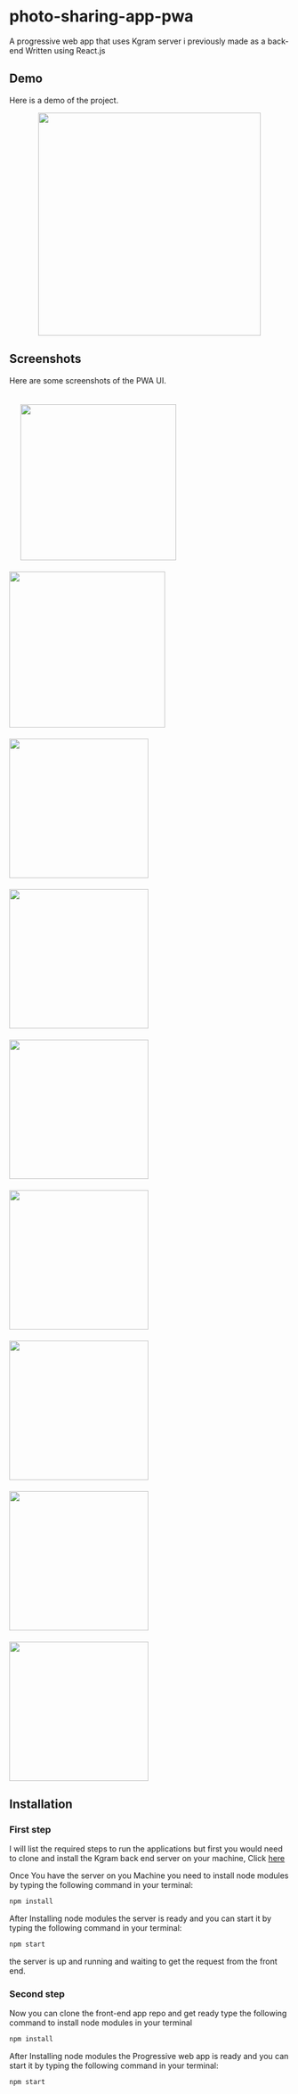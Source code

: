# photo-sharing-app-pwa
A progressive web app that uses Kgram server i previously made as a back-end
Written using React.js


## Demo

Here is a demo of the project.

<img src="screenshots/ezgif.com-gif-maker.gif" width="400" style="display: block; margin-left: auto; margin-right: auto ">

## Screenshots

Here are some screenshots of the PWA UI.

<img src="screenshots/IMG_3349.PNG" width="280" style="display: inline-block; margin-right: 20px; margin-left: 20px; margin-top: 20px;">   <img src="screenshots/IMG_3350.PNG" width="280" style="display: inline-block; margin-left:20 margin-right: 20px; margin-top: 20px;">   <img src="screenshots/IMG_3351.PNG" width="250" style="display: inline-block; width: 250px; margin-right: 20px; margin-top: 20px;">
<img src="screenshots/IMG_3352.PNG" width="250" style="display: inline-block; width: 250px; margin-right: 20px; margin-top: 20px;"> <img src="screenshots/IMG_3353.PNG" width="250" style="display: inline-block; width: 250px; margin-right: 20px; margin-top: 20px;"> <img src="screenshots/IMG_3354.PNG" width="250" style="display: inline-block; width: 250px; margin-right: 20px; margin-top: 20px;">   
<img src="screenshots/IMG_3355.PNG" width="250" style="display: inline-block; width: 250px; margin-right: 20px; margin-top: 20px;"> <img src="screenshots/IMG_3356.PNG" width="250" style="display: inline-block; width: 250px; margin-right: 20px; margin-top: 20px;">  <img src="screenshots/IMG_3357.PNG" width="250" style="display: inline-block; width: 250px; margin-right: 20px; margin-top: 20px;">  


## Installation
### First step
I will list the required steps to run the applications but first you would need to clone and install the Kgram back end server on your machine, Click [here](https://github.com/khaled-muwahed/Kgram_server.git)

Once You have the server on you Machine you need to install node modules by typing the following command in your terminal:
```bash
npm install
``` 
After Installing node modules the server is ready and you can start it by typing the following command in your terminal:
```bash
npm start
```
the server is up and running and waiting to get the request from the front end.

### Second step

Now you can clone the front-end app repo and get ready 
type the following command to install node modules in your terminal
```bash
npm install
``` 
After Installing node modules the Progressive web app is ready and you can start it by typing the following command in your terminal:
```bash
npm start
```
